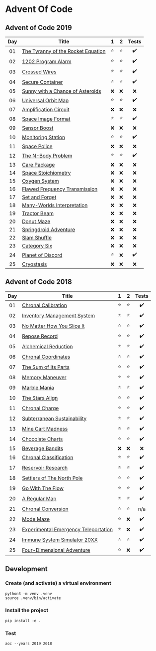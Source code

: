 # Advent Of Code

## Advent of Code 2019

| Day | Title                                                                     |   1    |   2    |       Tests        |
| :-: | ------------------------------------------------------------------------- | :----: | :----: | :----------------: |
| 01  | [The Tyranny of the Rocket Equation](https://adventofcode.com/2019/day/1) | :star: | :star: | :heavy_check_mark: |
| 02  | [1202 Program Alarm](https://adventofcode.com/2019/day/2)                 | :star: | :star: | :heavy_check_mark: |
| 03  | [Crossed Wires](https://adventofcode.com/2019/day/3)                      | :star: | :star: | :heavy_check_mark: |
| 04  | [Secure Container](https://adventofcode.com/2019/day/4)                   | :star: | :star: | :heavy_check_mark: |
| 05  | [Sunny with a Chance of Asteroids](https://adventofcode.com/2019/day/5)   |  :x:   |  :x:   |        :x:         |
| 06  | [Universal Orbit Map](https://adventofcode.com/2019/day/6)                | :star: | :star: | :heavy_check_mark: |
| 07  | [Amplification Circuit](https://adventofcode.com/2019/day/7)              |  :x:   |  :x:   |        :x:         |
| 08  | [Space Image Format](https://adventofcode.com/2019/day/8)                 | :star: | :star: | :heavy_check_mark: |
| 09  | [Sensor Boost](https://adventofcode.com/2019/day/9)                       |  :x:   |  :x:   |        :x:         |
| 10  | [Monitoring Station](https://adventofcode.com/2019/day/10)                | :star: | :star: | :heavy_check_mark: |
| 11  | [Space Police](https://adventofcode.com/2019/day/11)                      |  :x:   |  :x:   |        :x:         |
| 12  | [The N-Body Problem](https://adventofcode.com/2019/day/12)                | :star: | :star: | :heavy_check_mark: |
| 13  | [Care Package](https://adventofcode.com/2019/day/13)                      |  :x:   |  :x:   |        :x:         |
| 14  | [Space Stoichiometry](https://adventofcode.com/2019/day/14)               |  :x:   |  :x:   |        :x:         |
| 15  | [Oxygen System](https://adventofcode.com/2019/day/15)                     |  :x:   |  :x:   |        :x:         |
| 16  | [Flawed Frequency Transmission](https://adventofcode.com/2019/day/16)     |  :x:   |  :x:   |        :x:         |
| 17  | [Set and Forget](https://adventofcode.com/2019/day/17)                    |  :x:   |  :x:   |        :x:         |
| 18  | [Many-Worlds Interpretation](https://adventofcode.com/2019/day/18)        |  :x:   |  :x:   |        :x:         |
| 19  | [Tractor Beam](https://adventofcode.com/2019/day/19)                      |  :x:   |  :x:   |        :x:         |
| 20  | [Donut Maze](https://adventofcode.com/2019/day/20)                        |  :x:   |  :x:   |        :x:         |
| 21  | [Springdroid Adventure](https://adventofcode.com/2019/day/21)             |  :x:   |  :x:   |        :x:         |
| 22  | [Slam Shuffle](https://adventofcode.com/2019/day/22)                      |  :x:   |  :x:   |        :x:         |
| 23  | [Category Six](https://adventofcode.com/2019/day/23)                      |  :x:   |  :x:   |        :x:         |
| 24  | [Planet of Discord](https://adventofcode.com/2019/day/24)                 | :star: |  :x:   | :heavy_check_mark: |
| 25  | [Cryostasis](https://adventofcode.com/2019/day/25)                        |  :x:   |  :x:   |        :x:         |

## Advent of Code 2018

| Day | Title                                                                       | 1      | 2      | Tests              |
| :-: | --------------------------------------------------------------------------- | :----: | :----: | :----------------: |
| 01 | [Chronal Calibration](https://adventofcode.com/2018/day/1)                   | :star: | :star: | :heavy_check_mark: |
| 02 | [Inventory Management System](https://adventofcode.com/2018/day/2)           | :star: | :star: | :heavy_check_mark: |
| 03 | [No Matter How You Slice It](https://adventofcode.com/2018/day/3)            | :star: | :star: | :heavy_check_mark: |
| 04 | [Repose Record](https://adventofcode.com/2018/day/4)                         | :star: | :star: | :heavy_check_mark: |
| 05 | [Alchemical Reduction](https://adventofcode.com/2018/day/5)                  | :star: | :star: | :heavy_check_mark: |
| 06 | [Chronal Coordinates](https://adventofcode.com/2018/day/6)                   | :star: | :star: | :heavy_check_mark: |
| 07 | [The Sum of Its Parts](https://adventofcode.com/2018/day/7)                  | :star: | :star: | :heavy_check_mark: |
| 08 | [Memory Maneuver](https://adventofcode.com/2018/day/8)                       | :star: | :star: | :heavy_check_mark: |
| 09 | [Marble Mania](https://adventofcode.com/2018/day/9)                          | :star: | :star: | :heavy_check_mark: |
| 10 | [The Stars Align](https://adventofcode.com/2018/day/10)                      | :star: | :star: | :heavy_check_mark: |
| 11 | [Chronal Charge](https://adventofcode.com/2018/day/11)                       | :star: | :star: | :heavy_check_mark: |
| 12 | [Subterranean Sustainability](https://adventofcode.com/2018/day/12)          | :star: | :star: | :heavy_check_mark: |
| 13 | [Mine Cart Madness](https://adventofcode.com/2018/day/13)                    | :star: | :star: | :heavy_check_mark: |
| 14 | [Chocolate Charts](https://adventofcode.com/2018/day/14)                     | :star: | :star: | :heavy_check_mark: |
| 15 | [Beverage Bandits](https://adventofcode.com/2018/day/15)                     | :x:    | :x:    | :x:                |
| 16 | [Chronal Classification](https://adventofcode.com/2018/day/16)               | :star: | :star: | :heavy_check_mark: |
| 17 | [Reservoir Research](https://adventofcode.com/2018/day/17)                   | :star: | :star: | :heavy_check_mark: |
| 18 | [Settlers of The North Pole](https://adventofcode.com/2018/day/18)           | :star: | :star: | :heavy_check_mark: |
| 19 | [Go With The Flow](https://adventofcode.com/2018/day/19)                     | :star: | :star: | :heavy_check_mark: |
| 20 | [A Regular Map](https://adventofcode.com/2018/day/20)                        | :star: | :star: | :heavy_check_mark: |
| 21 | [Chronal Conversion](https://adventofcode.com/2018/day/21)                   | :star: | :star: | n/a                |
| 22 | [Mode Maze](https://adventofcode.com/2018/day/22)                            | :star: | :x:    | :heavy_check_mark: |
| 23 | [Experimental Emergency Teleportation](https://adventofcode.com/2018/day/23) | :star: | :x:    | :heavy_check_mark: |
| 24 | [Immune System Simulator 20XX](https://adventofcode.com/2018/day/24)         | :star: | :star: | :heavy_check_mark: |
| 25 | [Four-Dimensional Adventure](https://adventofcode.com/2018/day/25)           | :star: | :x:    | :heavy_check_mark: |

## Development

### Create (and activate) a virtual environment

```shell
python3 -m venv .venv
source .venv/bin/activate
```

### Install the project

```shell
pip install -e .
```

### Test

```shell
aoc --years 2019 2018
```
